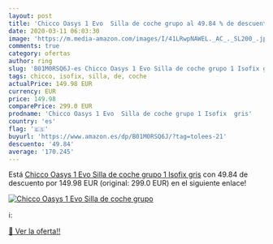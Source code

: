 ```yaml
---
layout: post
title: 'Chicco Oasys 1 Evo  Silla de coche grupo al 49.84 % de descuento'
date: 2020-03-11 06:03:30
image: 'https://m.media-amazon.com/images/I/41LRwpNAWEL._AC_._SL200_.jpg'
comments: true
category: ofertas
author: ring
slug: 'B01M0RSQ6J-es Chicco Oasys 1 Evo Silla de coche grupo 1 Isofix gris'
tags: chicco, isofix, silla, de, coche
actualPrice: 149.98 EUR
currency: EUR
price: 149.98
comparePrice: 299.0 EUR
prodname: 'Chicco Oasys 1 Evo  Silla de coche grupo 1 Isofix  gris'
country: 'es'
flag: '🇪🇸'
buyurl: 'https://www.amazon.es/dp/B01M0RSQ6J/?tag=tolees-21'
descuento: '49.84'
average: '170.245'
---
```


Está [Chicco Oasys 1 Evo  Silla de coche grupo 1 Isofix  gris](https://www.amazon.es/dp/B01M0RSQ6J/?tag=tolees-21) con 49.84 de descuento por 149.98 EUR (original: 299.0 EUR) en el siguiente enlace!

[![Chicco Oasys 1 Evo  Silla de coche grupo](https://m.media-amazon.com/images/I/41LRwpNAWEL._AC_._SL200_.jpg)](https://www.amazon.es/dp/B01M0RSQ6J/?tag=tolees-21)

ℹ️:


[🛒 Ver la oferta!!](https://www.amazon.es/dp/B01M0RSQ6J/?tag=tolees-21)
